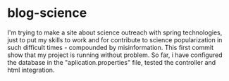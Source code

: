 # blog-science
I'm trying to make a site about science outreach with spring technologies, 
just to put my skills to work and for contribute to science popularization in such difficult times - compounded by misinformation. 
This first commit show that my project is running without problem. 
So far, i have configured the database in the "aplication.properties" file, tested the controller and html integration. 

